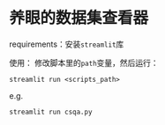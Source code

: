 # 养眼的数据集查看器

requirements：安装`streamlit`库

使用：
修改脚本里的`path`变量，然后运行：

`streamlit run <scripts_path>`

e.g.
```
streamlit run csqa.py
```